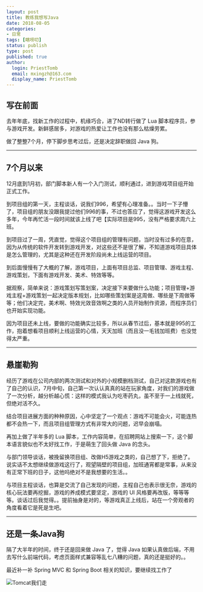 ```yaml
---
layout: post
title: 教练我想写Java
date: 2018-08-05
categories:
- 日常
tags: [瞎唠叨]
status: publish
type: post
published: true
author:
  login: PriestTomb
  email: mxingzh@163.com
  display_name: PriestTomb
---
```


## 写在前面

去年年底，找新工作的过程中，机缘巧合，进了ND转行做了 Lua 脚本程序员，参与游戏开发。新鲜感居多，对游戏的热爱让工作也没有那么枯燥劳累。

做了整整7个月，停下脚步思考过后，还是决定辞职做回 Java 狗。

---

## 7个月以来

12月底到1月初，部门脚本新人有一个入门测试，顺利通过，进到游戏项目组开始正式工作。

到项目组的第一天，主程谈话，说我们996，希望有心理准备。。当时一下子懵了，项目组的朋友没跟我提过他们996的事，不过也答应了，觉得这游戏开发这么多年，今年再忙活一段时间就该上线了吧【实际项目是995，没有严格要求周六上班。

到项目过了一周，凭直觉，觉得这个项目组的管理有问题，当时没有过多的在意，因为从传统的软件开发转到游戏开发，对这些还不是很了解，不知道游戏项目具体是怎么管理的，尤其是这种还在开发阶段尚未上线运营的项目。

到后面慢慢有了大概的了解，游戏项目，上面有项目总监、项目管理、游戏主程、游戏策划，下面有游戏开发、美术、特效等等。

据观察，简单来说：游戏策划写策划案，决定接下来要做什么功能；项目管理+游戏主程+游戏策划一起决定版本规划，比如哪些策划案是这周做、哪些是下周做等等；他们决定完，美术啊、特效光效音效啊之类的人员开始制作资源，而程序员们也开始实现功能。

因为项目还未上线，要做的功能确实比较多，所以从春节过后，基本就是995的工作，抱着想看项目顺利上线运营的心情，天天加班（而且没一毛钱加班费）也没觉得太严重。

---

## 悬崖勒狗

经历了游戏在公司内部的两次测试和对外的小规模删档测试，自己对这款游戏也有了自己的认识，7月中旬，自己第一次认认真真的站在玩家角度，对我们的游戏做了一次分析，越分析越心慌：这样的模式我认为吃枣药丸，虽不至于一上线就死，但绝对活不久。

结合项目进展方面的种种原因，心中坚定了一个观点：游戏不可能会火，可能连热都不会热一下，而且项目组管理方式有非常大的问题，迟早会崩塌。

再加上做了半年多的 Lua 脚本，工作内容简单，在招聘网站上搜索一下，这个脚本语言貌似也不太好找工作，于是萌生了回头做 Java 的念头。

与部门领导谈话，被挽留换项目组、改做H5游戏之类的，自己想了下，拒绝了。说实话不太想继续做游戏这行了，观望隔壁的项目组，加班通宵都是常事，从来没有正常下班的日子，这他吗绝对不是我想要的生活。。

与项目主程谈话，也算是交流了自己发现的问题，主程自己也表示很无奈，游戏的核心玩法要再挖掘，游戏的养成模式要坚定，游戏的 UI 风格要再改版，等等等等。谈话过后我觉得。。提前抽身是对的，等游戏真正上线后，站在一个旁观者的角度看着它是死是生吧。

---

## 还是一条Java狗

隔了大半年的时间，终于还是回来做 Java 了，觉得 Java 如果认真做后端，不用去写什么前端代码，考虑页面样式兼容等乱七八糟的问题，真的还是挺好的。。

最近补一补 Spring MVC 和 Spring Boot 相关的知识，要继续找工作了

![Tomcat我们走](http://oxujjb0ls.bkt.clouddn.com/image/%E8%A1%A8%E6%83%85%E5%8C%85/tomcat%E6%88%91%E4%BB%AC%E8%B5%B0.png)
